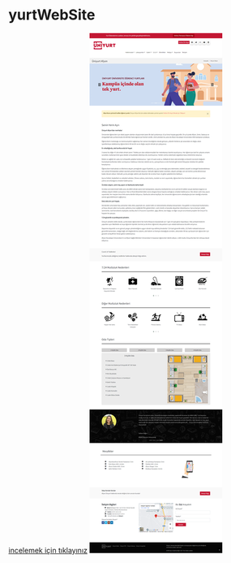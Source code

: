 # yurtWebSite
[incelemek için tıklayınız](https://sleepy-knuth-c14627.netlify.app/)
![ekran görüntüsü](ss.png)
